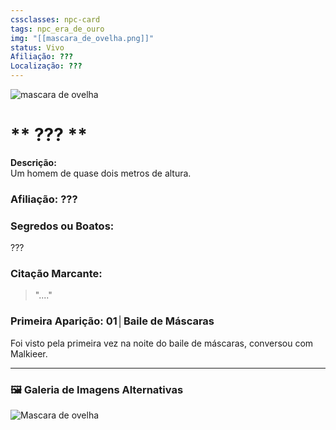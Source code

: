 ```yaml
---
cssclasses: npc-card
tags: npc_era_de_ouro
img: "[[mascara_de_ovelha.png]]"
status: Vivo
Afiliação: ???
Localização: ???
---
```


<img src="mascara_de_ovelha.png" alt="mascara de ovelha" />

# ** ??? **
**Descrição:**  
Um homem de quase dois metros de altura.

### **Afiliação:** ???


### **Segredos ou Boatos:**  
???

### **Citação Marcante:**  
> "...."

### **Primeira Aparição:** 01│Baile de Máscaras
Foi visto pela primeira vez na noite do baile de máscaras, conversou com Malkieer.


---

### 🖼️ **Galeria de Imagens Alternativas**

<div class="npc-gallery">
    <img src="mascara_de_ovelha.png" alt="Mascara de ovelha" />
</div>

